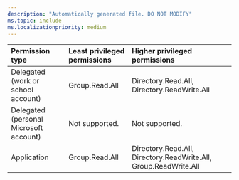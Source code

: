 ```yaml
---
description: "Automatically generated file. DO NOT MODIFY"
ms.topic: include
ms.localizationpriority: medium
---
```


|Permission type|Least privileged permissions|Higher privileged permissions|
|:---|:---|:---|
|Delegated (work or school account)|Group.Read.All|Directory.Read.All, Directory.ReadWrite.All|
|Delegated (personal Microsoft account)|Not supported.|Not supported.|
|Application|Group.Read.All|Directory.Read.All, Directory.ReadWrite.All, Group.ReadWrite.All|


